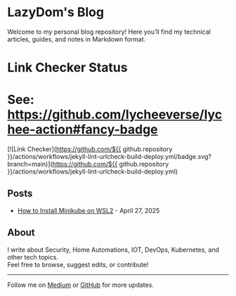 # LazyDom's Blog

Welcome to my personal blog repository! Here you’ll find my technical articles, guides, and notes in Markdown format.

# Link Checker Status
# See: https://github.com/lycheeverse/lychee-action#fancy-badge
[![Link Checker](https://github.com/${{ github.repository }}/actions/workflows/jekyll-lint-urlcheck-build-deploy.yml/badge.svg?branch=main)](https://github.com/${{ github.repository }}/actions/workflows/jekyll-lint-urlcheck-build-deploy.yml)

## Posts

- [How to Install Minikube on WSL2](https://lazydom.github.io/blog/how-to-install-minikube-on-wsl2/) - April 27, 2025

<!-- Add more posts as you write them -->

## About

I write about Security, Home Automations, IOT, DevOps, Kubernetes, and other tech topics.  
Feel free to browse, suggest edits, or contribute!

---

Follow me on [Medium](https://medium.com/@LazyDom) or [GitHub](https://github.com/LazyDom) for more updates.
